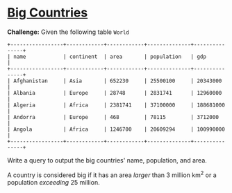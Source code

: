 # [Big Countries](https://leetcode.com/problems/big-countries/description/)

**Challenge:** Given the following table `World` 
```
+-----------------+------------+------------+--------------+---------------+
| name            | continent  | area       | population   | gdp           |
+-----------------+------------+------------+--------------+---------------+
| Afghanistan     | Asia       | 652230     | 25500100     | 20343000      |
| Albania         | Europe     | 28748      | 2831741      | 12960000      |
| Algeria         | Africa     | 2381741    | 37100000     | 188681000     |
| Andorra         | Europe     | 468        | 78115        | 3712000       |
| Angola          | Africa     | 1246700    | 20609294     | 100990000     |
+-----------------+------------+------------+--------------+---------------+
```

Write a query to output the big countries' name, population, and area.

A country is considered big if it has an area *larger* than 3 million km<sup>2</sup> or a population *exceeding* 25 million.